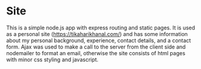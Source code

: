 # Site
This is a simple node.js app with express routing and static pages. 
It is used as a personal site (https://tikaharikhanal.com/) and has some information about my personal background, experience, contact details, and a contact form.
Ajax was used to make a call to the server from the client side and nodemailer to format an email, otherwise the site consists of html pages with minor css styling and javascript.
